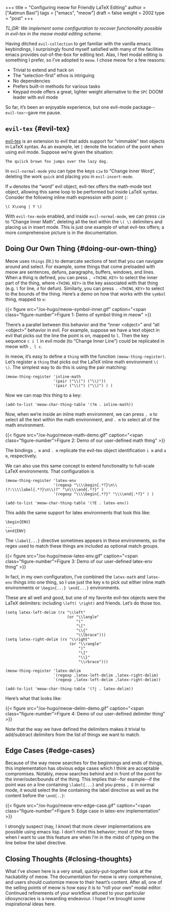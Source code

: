 +++
title = "Configuring meow for Friendly LaTeX Editing"
author = ["Aatmun Baxi"]
tags = ["emacs", "meow"]
draft = false
weight = 2002
type = "post"
+++

_TL;DR: We implement some configuration to recover functionality possible in evil-tex in the meow modal editing scheme._

Having ditched `evil-collection` to get familiar with the vanilla emacs keybindings, I surprisingly found myself satisfied with many of the facilities emacs provides out-of-the-box for editing text.
Alas, I feel modal editing is something I prefer, so I&rsquo;ve adopted to `meow`.
I chose meow for a few reasons:

-   Trivial to extend and hack on
-   The &ldquo;selection-first&rdquo; ethos is intriguing
-   No dependencies
-   Prefers built-in methods for various tasks
-   Keypad mode offers a great, lighter weight alternative to the `SPC` DOOM leader with evil mode

So far, it&rsquo;s been an enjoyable experience, but one evil-mode package--`evil-tex`--gave me pause.


## `evil-tex` {#evil-tex}

[evil-tex](https://github.com/iyefrat/evil-tex) is an extension to evil that adds support for &ldquo;vimmable&rdquo; text objects in LaTeX syntax.
As an example, let `|` denote the location of the point when using evil mode.
Suppose we&rsquo;re given the situation:

```text
The qu|ick brown fox jumps over the lazy dog.
```

In `evil-normal-mode` you can type the keys `ciw` to &ldquo;Change Inner Word&rdquo;, deleting the work `quick` and placing you in `evil-insert-mode`.

If `w` denotes the &ldquo;word&rdquo; evil object, evil-tex offers the math-mode text object, allowing this same loop to be performed but inside LaTeX syntax.
Consider the following inline math expression with point `|`:

```text
\( X\cong | Y \)
```

With `evil-tex-mode` enabled, and inside `evil-normal-mode`, we can press `cim` to &ldquo;Change Inner Math&rdquo;, deleting all the text within the `\( \)` delimiters and placing us in insert mode.
This is just one example of what evil-tex offers; a more comprehensive picture is in the documentation.


## Doing Our Own Thing {#doing-our-own-thing}

Meow uses `things` (lit.) to demarcate sections of text that you can navigate around and select.
For example, some things that come preloaded with meow are sentences, defuns, paragraphs, buffers, windows, and lines.
When a thing is defined, you can press `, <THING_KEY>` to select the inner part of the thing, where `<THING_KEY>` is the key associated with that thing (e.g. `l` for line, `d` for defun).
Similarly, you can press `. <THING_KEY>` to select to the bounds of the thing.
Here&rsquo;s a demo on how that works with the `symbol` thing, mapped to `e`:

{{< figure src="/ox-hugo/meow-symbol-inner.gif" caption="<span class=\"figure-number\">Figure 1: </span>Demo of symbol thing in meow" >}}

There&rsquo;s a parallel between this behavior and the &ldquo;inner &lt;object&gt;&rdquo; and &ldquo;all &lt;object&gt;&rdquo; behavior in evil.
For example, suppose we have a text object in evil that picks out the line the point is on, mapped to `l`.
Then the key sequence `c i l` in evil mode (to &ldquo;Change Inner Line&rdquo;) could be replicated in meow with `, l c`.

In meow, it&rsquo;s easy to define a `thing` with the function `(meow-thing-register)`.
Let&rsquo;s register a `thing` that picks out the LaTeX inline math environment `\( \)`.
The simplest way to do this is using the pair matching:

```emacs-lisp
(meow-thing-register 'inline-math
                     '(pair ("\\(") ("\\)"))
                     '(pair ("\\(") ("\\)") ) )
```

Now we can map this thing to a key:

```emacs-lisp
(add-to-list 'meow-char-thing-table '(?m . inline-math))
```

Now, when we&rsquo;re inside an inline math environment, we can press `, m` to select all the text within the math environment, and `. m` to select all of the math environment.

{{< figure src="/ox-hugo/meow-math-demo.gif" caption="<span class=\"figure-number\">Figure 2: </span>Demo of our user-defined math thing" >}}

The bindings `, m` and `. m` replicate the evil-tex object identification `i m` and `a m`, respectively.

We can also use this same concept to extend functionality to full-scale LaTeX environments.
That configuration is

```emacs-lisp
(meow-thing-register 'latex-env
                     '(regexp "\\\\begin{.*?}\n\\(?:\\\\label{.*?}\n\\)?" "\n\\\\end{.*?}" )
                     '(regexp "\\\\begin{.*?}" "\\\\end{.*?}" ) )

(add-to-list 'meow-char-thing-table '(?E . latex-env))
```

This adds the same support for latex environments that look this like:

```text
\begin{ENV}
...
\end{ENV}
```

The `\label{...}` directive sometimes appears in these environments, so the regex used to match these things are included as optional match groups.

{{< figure src="/ox-hugo/meow-latex-env.gif" caption="<span class=\"figure-number\">Figure 3: </span>Demo of our user-defined latex-env thing" >}}

In fact, in my own configuration, I&rsquo;ve combined the `latex-math` and `latex-env` things into one thing, so I use just the key `m` to pick out either inline math environments or `\begin{...} \end{...}` environments.

These are all well and good, but one of my favorite evil-tex objects were the LaTeX delimiters: including `\left( \right)` and friends.
Let&rsquo;s do those too.

```emacs-lisp
(setq latex-left-delim (rx "\\left"
                           (or "\\langle"
                               "("
                               "\["
                               "\\{"
                               "\\lbrace")))
(setq latex-right-delim (rx "\\right"
                            (or "\\rangle"
                                ")"
                                "\]"
                                "\\}"
                                "\\rbrace")))

(meow-thing-register 'latex-delim
                     `(regexp ,latex-left-delim ,latex-right-delim)
                     `(regexp ,latex-left-delim ,latex-right-delim))

(add-to-list 'meow-char-thing-table '(?j . latex-delim))
```

Here&rsquo;s what that looks like:

{{< figure src="/ox-hugo/meow-delim-demo.gif" caption="<span class=\"figure-number\">Figure 4: </span>Demo of our user-defined delimiter thing" >}}

Note that the way we have defined the delimiters makes it trivial to add/subtract delimiters from the list of things we want to match.


## Edge Cases {#edge-cases}

Because of the way meow searches for the beginnings and ends of things, this implementation has obvious edge cases which I think are acceptable compromises.
Notably, meow searches behind and in front of the point for the inner/outer/bounds of the thing.
This implies that--for example--if the point was on a line containing `\label{...}` and you press `, E` in normal mode, it would select the line containing the label directive as well as the content before the `\end{..}`:

{{< figure src="/ox-hugo/meow-env-edge-case.gif" caption="<span class=\"figure-number\">Figure 5: </span>Edge case in latex-env implementation" >}}

I strongly suspect (nay, I _know_) that more clever implementations are possible using emacs lisp.
I don&rsquo;t mind this behavior; most of the times when I want to use this feature are when I&rsquo;m in the midst of typing on the line below the label directive.


## Closing Thoughts {#closing-thoughts}

What I&rsquo;ve shown here is a very small, quickly-put-together look at the hackability of meow.
The documentation for meow is very comprehensive, and users should customize meow to their heart&rsquo;s content.
After all, one of the selling points of meow is how easy it is to &ldquo;roll your own&rdquo; modal editor.
Continued refinements of your workflow attuned to your particular idiosyncracies is a rewarding endeavour.
I hope I&rsquo;ve brought some inspirational ideas here.
